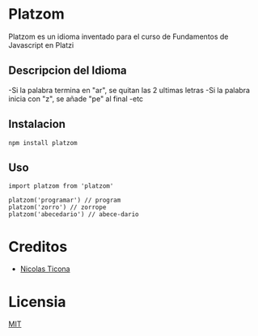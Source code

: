 # Platzom

Platzom es un idioma inventado para el curso de Fundamentos de Javascript en Platzi

## Descripcion del Idioma

-Si la palabra termina en "ar", se quitan las 2 ultimas letras
-Si la palabra inicia con "z", se añade "pe" al final
-etc

## Instalacion

```
npm install platzom
```

## Uso  
```
import platzom from 'platzom'

platzom('programar') // program
platzom('zorro') // zorrope
platzom('abecedario') // abece-dario
```

# Creditos

- [Nicolas Ticona](https://twitter.com/@nicolas_tvop)

# Licensia

[MIT](https://opensource.org/licenses/MIT)